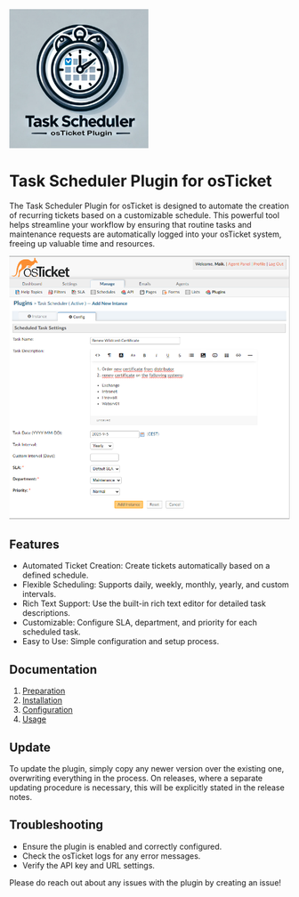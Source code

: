 <img src="doc/img/logo.png" alt="Logo" width="250"/>

# Task Scheduler Plugin for osTicket

The Task Scheduler Plugin for osTicket is designed to automate the creation of recurring tickets based on a customizable schedule. This powerful tool helps streamline your workflow by ensuring that routine tasks and maintenance requests are automatically logged into your osTicket system, freeing up valuable time and resources.

<img src="doc/img/04-configure.png" alt="Configuration page" width="600"/>

## Features
- Automated Ticket Creation: Create tickets automatically based on a defined schedule.
- Flexible Scheduling: Supports daily, weekly, monthly, yearly, and custom intervals.
- Rich Text Support: Use the built-in rich text editor for detailed task descriptions.
- Customizable: Configure SLA, department, and priority for each scheduled task.
- Easy to Use: Simple configuration and setup process.

## Documentation
1. [Preparation](doc/01-Preparation.md)
2. [Installation](doc/02-Installation.md)
3. [Configuration](doc/03-Configuration.md)
4. [Usage](doc/04-Usage.md)

## Update
To update the plugin, simply copy any newer version over the existing one, overwriting everything in the process.
On releases, where a separate updating procedure is necessary, this will be explicitly stated in the release notes.

## Troubleshooting

- Ensure the plugin is enabled and correctly configured.
- Check the osTicket logs for any error messages.
- Verify the API key and URL settings.

Please do reach out about any issues with the plugin by creating an issue!